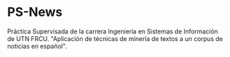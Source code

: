 # PS-News
Práctica Supervisada de la carrera Ingeniería en Sistemas de Información de UTN FRCU.
"Aplicación de técnicas de minería de textos a un corpus de noticias en español".

